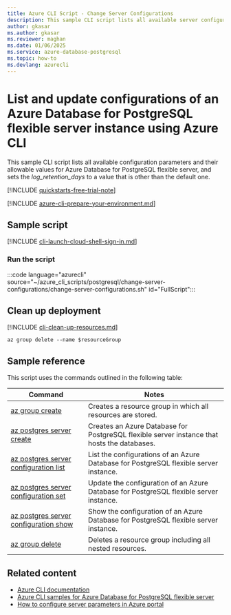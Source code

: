 ```yaml
---
title: Azure CLI Script - Change Server Configurations
description: This sample CLI script lists all available server configuration options and updates the value of one of the options.
author: gkasar
ms.author: gkasar
ms.reviewer: maghan
ms.date: 01/06/2025
ms.service: azure-database-postgresql
ms.topic: how-to
ms.devlang: azurecli
---
```


# List and update configurations of an Azure Database for PostgreSQL flexible server instance using Azure CLI

This sample CLI script lists all available configuration parameters and their allowable values for Azure Database for PostgreSQL flexible server, and sets the *log_retention_days* to a value that is other than the default one.

[!INCLUDE [quickstarts-free-trial-note](~/reusable-content/ce-skilling/azure/includes/quickstarts-free-trial-note.md)]

[!INCLUDE [azure-cli-prepare-your-environment.md](~/reusable-content/azure-cli/azure-cli-prepare-your-environment.md)]

## Sample script

[!INCLUDE [cli-launch-cloud-shell-sign-in.md](~/reusable-content/ce-skilling/azure/includes/cli-launch-cloud-shell-sign-in.md)]

### Run the script

:::code language="azurecli" source="~/azure_cli_scripts/postgresql/change-server-configurations/change-server-configurations.sh" id="FullScript":::

## Clean up deployment

[!INCLUDE [cli-clean-up-resources.md](~/reusable-content/ce-skilling/azure/includes/cli-clean-up-resources.md)]

```azurecli
az group delete --name $resourceGroup
```

## Sample reference

This script uses the commands outlined in the following table:

| **Command** | **Notes** |
| --- | --- |
| [az group create](/cli/azure/group) | Creates a resource group in which all resources are stored. |
| [az postgres server create](/cli/azure/postgres/server) | Creates an Azure Database for PostgreSQL flexible server instance that hosts the databases. |
| [az postgres server configuration list](/cli/azure/postgres/server/configuration) | List the configurations of an Azure Database for PostgreSQL flexible server instance. |
| [az postgres server configuration set](/cli/azure/postgres/server/configuration) | Update the configuration of an Azure Database for PostgreSQL flexible server instance. |
| [az postgres server configuration show](/cli/azure/postgres/server/configuration) | Show the configuration of an Azure Database for PostgreSQL flexible server instance. |
| [az group delete](/cli/azure/group) | Deletes a resource group including all nested resources. |

## Related content

- [Azure CLI documentation](/cli/azure)
- [Azure CLI samples for Azure Database for PostgreSQL flexible server](../single-server/sample-scripts-azure-cli.md)
- [How to configure server parameters in Azure portal](../flexible-server/how-to-configure-server-parameters-using-portal.md)
